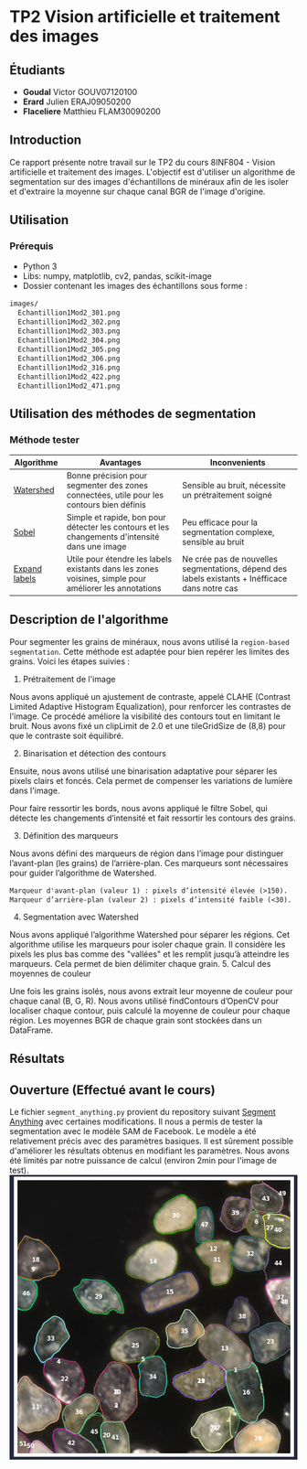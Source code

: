 # TP2 Vision artificielle et traitement des images

## Étudiants

-   **Goudal** Victor GOUV07120100
-   **Erard** Julien ERAJ09050200
-   **Flaceliere** Matthieu FLAM30090200

## Introduction

Ce rapport présente notre travail sur le TP2 du cours 8INF804 - Vision artificielle et traitement des images. L'objectif est d'utiliser un algorithme de segmentation sur des images d'échantillons de minéraux afin de les isoler et d'extraire la moyenne sur chaque canal BGR de l'image d'origine.

## Utilisation

### Prérequis

-   Python 3
-   Libs: numpy, matplotlib, cv2, pandas, scikit-image
-   Dossier contenant les images des échantillons sous forme :

```
images/
  Echantillion1Mod2_301.png
  Echantillion1Mod2_302.png
  Echantillion1Mod2_303.png
  Echantillion1Mod2_304.png
  Echantillion1Mod2_305.png
  Echantillion1Mod2_306.png
  Echantillion1Mod2_316.png
  Echantillion1Mod2_422.png
  Echantillion1Mod2_471.png
```

## Utilisation des méthodes de segmentation

### Méthode tester

| Algorithme                                                                                                                                                         | Avantages                                                                                              | Inconvenients                                                                                   |
| ------------------------------------------------------------------------------------------------------------------------------------------------------------------ | ------------------------------------------------------------------------------------------------------ | ----------------------------------------------------------------------------------------------- |
| [Watershed](https://scikit-image.org/docs/0.12.x/auto_examples/segmentation/plot_watershed.html?highlight=segmentation)                                            | Bonne précision pour segmenter des zones connectées, utile pour les contours bien définis              | Sensible au bruit, nécessite un prétraitement soigné                                            |
| [Sobel](https://scikit-image.org/docs/stable/auto_examples/edges/plot_edge_filter.html#sphx-glr-auto-examples-edges-plot-edge-filter-py)                           | Simple et rapide, bon pour détecter les contours et les changements d'intensité dans une image         | Peu efficace pour la segmentation complexe, sensible au bruit                                   |
| [Expand labels](https://scikit-image.org/docs/stable/auto_examples/segmentation/plot_expand_labels.html#sphx-glr-auto-examples-segmentation-plot-expand-labels-py) | Utile pour étendre les labels existants dans les zones voisines, simple pour améliorer les annotations | Ne crée pas de nouvelles segmentations, dépend des labels existants + Inéfficace dans notre cas |

## Description de l'algorithme

Pour segmenter les grains de minéraux, nous avons utilisé la `region-based segmentation`. Cette méthode est adaptée pour bien repérer les limites des grains. Voici les étapes suivies :

1. Prétraitement de l'image

Nous avons appliqué un ajustement de contraste, appelé CLAHE (Contrast Limited Adaptive Histogram Equalization), pour renforcer les contrastes de l'image. Ce procédé améliore la visibilité des contours tout en limitant le bruit. Nous avons fixé un clipLimit de 2.0 et une tileGridSize de (8,8) pour que le contraste soit équilibré.

2. Binarisation et détection des contours

Ensuite, nous avons utilisé une binarisation adaptative pour séparer les pixels clairs et foncés. Cela permet de compenser les variations de lumière dans l'image.

Pour faire ressortir les bords, nous avons appliqué le filtre Sobel, qui détecte les changements d’intensité et fait ressortir les contours des grains.

3. Définition des marqueurs

Nous avons défini des marqueurs de région dans l’image pour distinguer l’avant-plan (les grains) de l’arrière-plan. Ces marqueurs sont nécessaires pour guider l’algorithme de Watershed.

    Marqueur d'avant-plan (valeur 1) : pixels d’intensité élevée (>150).
    Marqueur d’arrière-plan (valeur 2) : pixels d’intensité faible (<30).

4. Segmentation avec Watershed

Nous avons appliqué l’algorithme Watershed pour séparer les régions. Cet algorithme utilise les marqueurs pour isoler chaque grain. Il considère les pixels les plus bas comme des "vallées" et les remplit jusqu’à atteindre les marqueurs. Cela permet de bien délimiter chaque grain. 5. Calcul des moyennes de couleur

Une fois les grains isolés, nous avons extrait leur moyenne de couleur pour chaque canal (B, G, R). Nous avons utilisé findContours d’OpenCV pour localiser chaque contour, puis calculé la moyenne de couleur pour chaque région. Les moyennes BGR de chaque grain sont stockées dans un DataFrame.

## Résultats

## Ouverture (Effectué avant le cours)

Le fichier `segment_anything.py` provient du repository suivant [Segment Anything](https://github.com/facebookresearch/segment-anything)
avec certaines modifications. Il nous a permis de tester la segmentation avec le modèle SAM de Facebook.
Le modèle a été relativement précis avec des paramètres basiques.
Il est sûrement possible d'améliorer les résultats obtenus en modifiant les paramètres.
Nous avons été limités par notre puissance de calcul (environ 2min pour l'image de test).
![SAM](./images_docs/SAM.png)

